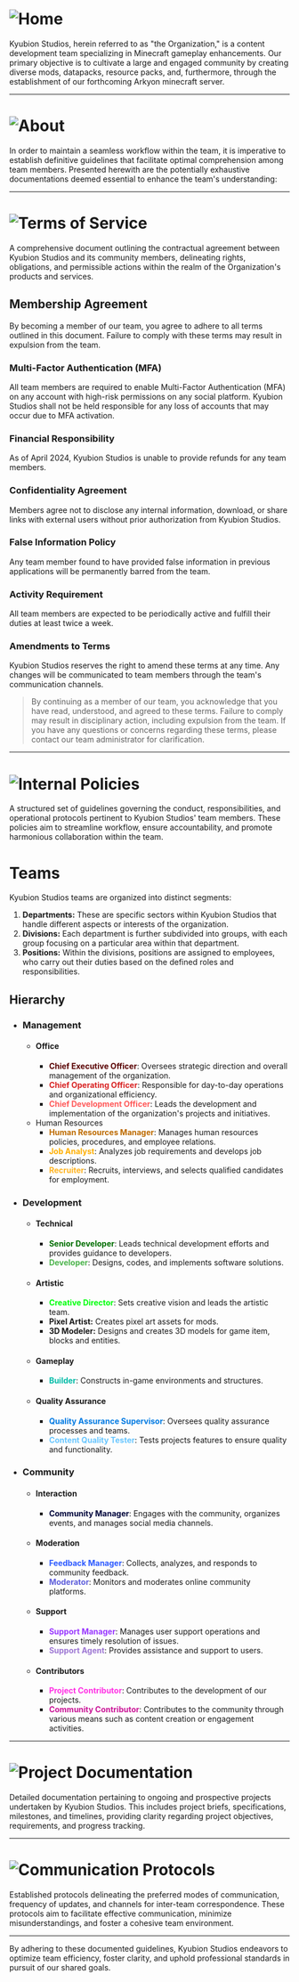 # ![Home](ks-main-banner.png)
Kyubion Studios, herein referred to as "the Organization," is a content development team specializing in Minecraft gameplay enhancements. Our primary objective is to cultivate a large and engaged community by creating diverse mods, datapacks, resource packs, and, furthermore, through the establishment of our forthcoming Arkyon minecraft server.

---

# ![About](abt-banner.png)

In order to maintain a seamless workflow within the team, it is imperative to establish definitive guidelines that facilitate optimal comprehension among team members. Presented herewith are the potentially exhaustive documentations deemed essential to enhance the team's understanding:

---

# ![Terms of Service](tos-banner.png)

A comprehensive document outlining the contractual agreement between Kyubion Studios and its community members, delineating rights, obligations, and permissible actions within the realm of the Organization's products and services.

## Membership Agreement

By becoming a member of our team, you agree to adhere to all terms outlined in this document. Failure to comply with these terms may result in expulsion from the team.

### Multi-Factor Authentication (MFA)

All team members are required to enable Multi-Factor Authentication (MFA) on any account with high-risk permissions on any social platform. Kyubion Studios shall not be held responsible for any loss of accounts that may occur due to MFA activation.

### Financial Responsibility

As of April 2024, Kyubion Studios is unable to provide refunds for any team members.

### Confidentiality Agreement

Members agree not to disclose any internal information, download, or share links with external users without prior authorization from Kyubion Studios.

### False Information Policy

Any team member found to have provided false information in previous applications will be permanently barred from the team.

### Activity Requirement

All team members are expected to be periodically active and fulfill their duties at least twice a week.

### Amendments to Terms

Kyubion Studios reserves the right to amend these terms at any time. Any changes will be communicated to team members through the team's communication channels.

> By continuing as a member of our team, you acknowledge that you have read, understood, and agreed to these terms. Failure to comply may result in disciplinary action, including expulsion from the team. If you have any questions or concerns regarding these terms, please contact our team administrator for clarification.

---

# ![Internal Policies](ipp-banner.png)

A structured set of guidelines governing the conduct, responsibilities, and operational protocols pertinent to Kyubion Studios' team members. These policies aim to streamline workflow, ensure accountability, and promote harmonious collaboration within the team.

# Teams

Kyubion Studios teams are organized into distinct segments:

1. **Departments:** These are specific sectors within Kyubion Studios that handle different aspects or interests of the organization.
2. **Divisions:** Each department is further subdivided into groups, with each group focusing on a particular area within that department.
3. **Positions:** Within the divisions, positions are assigned to employees, who carry out their duties based on the defined roles and responsibilities.

## Hierarchy

- ### Management

  - #### Office
    - <strong style="color:#580000">Chief Executive Officer</strong>: Oversees strategic direction and overall management of the organization.
    - <strong style="color:#d82323">Chief Operating Officer</strong>: Responsible for day-to-day operations and organizational efficiency.
    - <strong style="color:#ff5959">Chief Development Officer</strong>: Leads the development and implementation of the organization's projects and initiatives.
  - Human Resources
    - <strong style="color:#bd6b00">Human Resources Manager</strong>: Manages human resources policies, procedures, and employee relations.
    - <strong style="color:#ffaf00">Job Analyst</strong>: Analyzes job requirements and develops job descriptions.
    - <strong style="color:#ffb320">Recruiter</strong>: Recruits, interviews, and selects qualified candidates for employment.

- ### Development

  - #### Technical
    - <strong style="color:#006d00">Senior Developer</strong>: Leads technical development efforts and provides guidance to developers.
    - <strong style="color:#4bb34b">Developer</strong>: Designs, codes, and implements software solutions.
  - #### Artistic
    - <strong style="color:#00ff0b">Creative Director</strong>: Sets creative vision and leads the artistic team.
    - **Pixel Artist:** Creates pixel art assets for mods.
    - **3D Modeler:** Designs and creates 3D models for game item, blocks and entities.
  - #### Gameplay
    - <strong style="color:#00bba7">Builder</strong>: Constructs in-game environments and structures.
  - #### Quality Assurance
    - <strong style="color:#007ae2">Quality Assurance Supervisor</strong>: Oversees quality assurance processes and teams.
    - <strong style="color:#68c6ff">Content Quality Tester</strong>: Tests projects features to ensure quality and functionality.

- ### Community
  - #### Interaction
    - <strong style="color:#00053b">Community Manager</strong>: Engages with the community, organizes events, and manages social media channels.
  - #### Moderation
    - <strong style="color:#2d5aff">Feedback Manager</strong>: Collects, analyzes, and responds to community feedback.
    - <strong style="color:#5e5edb">Moderator</strong>: Monitors and moderates online community platforms.
  - #### Support
    - <strong style="color:#9938ff">Support Manager</strong>: Manages user support operations and ensures timely resolution of issues.
    - <strong style="color:#9d77d3">Support Agent</strong>: Provides assistance and support to users.
  - #### Contributors
    - <strong style="color:#ff30e4">Project Contributor</strong>: Contributes to the development of our projects.
    - <strong style="color:#ca1697"> Community Contributor</strong>: Contributes to the community through various means such as content creation or engagement activities.

---

# ![Project Documentation](pdoc-banner.png)

Detailed documentation pertaining to ongoing and prospective projects undertaken by Kyubion Studios. This includes project briefs, specifications, milestones, and timelines, providing clarity regarding project objectives, requirements, and progress tracking.

---

# ![Communication Protocols](cp-banner.png)

Established protocols delineating the preferred modes of communication, frequency of updates, and channels for inter-team correspondence. These protocols aim to facilitate effective communication, minimize misunderstandings, and foster a cohesive team environment.

---

By adhering to these documented guidelines, Kyubion Studios endeavors to optimize team efficiency, foster clarity, and uphold professional standards in pursuit of our shared goals.
